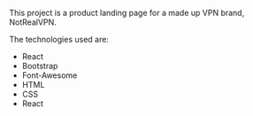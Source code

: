 This project is a product landing page for a made up VPN brand, NotRealVPN.

The technologies used are:
<ul>
  <li>React</li>
  <li>Bootstrap</li>
  <li>Font-Awesome</li>
  <li>HTML</li>
  <li>CSS</li>
  <li>React</li>
</ul>
